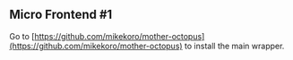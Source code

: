 ## Micro Frontend #1

Go to [https://github.com/mikekoro/mother-octopus](https://github.com/mikekoro/mother-octopus) to install the main wrapper.
